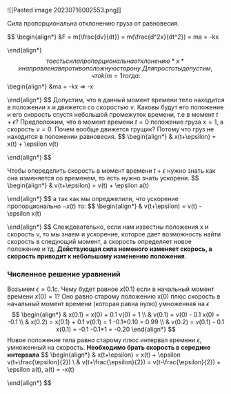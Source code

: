 ![[Pasted image 20230716002553.png]]

Сила пропорциональна отклонению груза от равновесия. 

$$
\begin{align*}
&F = m(\frac{dv}{dt}) = m(\frac{d^2x}{dt^2}) = ma = -kx

\end{align*}
$$
то есть сила пропорциональна отклонению *x* и направлена в противоположную сторону.
Для простоты допустим, что k/m = 1 тогда:
$$
\begin{align*}
&ma = -kx => -x

\end{align*}
$$
Допустим, что в данный момент времени тело находится в положении $x$ и движется со скоростью $v$. Каковы будут его положение и его скорость спустя небольшой промежуток времени, т.е в момент $t+\epsilon$?
Предположим, что в момент времени $t = 0$ положение груза $x = 1$, а скорость $v = 0$. 
Почем вообще движется грущик? Потому что груз не находится в положении равновесия.
$$
\begin{align*}
& x(t+\epsilon) = x(t) + \epsilon v(t)  

\end{align*}
$$

Чтобы опеределить скорость в момент времени $t+\epsilon$ нужно знать как она изменяется со временем, то есть нужно знать ускорени.
$$
\begin{align*}
& v(t+\epsilon) = v(t) + \epsilon a(t)

\end{align*}
$$
а так как мы опреджелили, что ускорение пропорционально $-x(t)$ то:
$$
\begin{align*}
& v(t+\epsilon) = v(t) - \epsilon x(t)

\end{align*}
$$
Слеждовательно, если нам известны положения x и скорость v, то мы знаем и ускорение, которое дает возможность найти скорость в следующий момент, а скорость определяет новое положение и тд. 
**Действующая сила неменого изменяет скорось, а скорость приводит к небольшому изменению положения**.

### Численное решение уравнений
Возъмем $\epsilon = 0.1c$. Чему будет равное $x(0.1)$ если в начальный момент времени $x(0)=1$?
Оно равно старому положению x(0) плюс скорость в начальный момент времени (которая равна нулю) умноженная на $\epsilon$
$$
\begin{align*}
& x(0.1) = x(0) + 0.1 v(0)  = 1 \\
& v(0.1) = v(0) - 0.1 x(0) = -0.1 \\
& x(0.2) = x(0.1) + 0.1 v(0.1)  = 1 -0.1*0.10 = 0.99 \\
& v(0.2) = v(0.1) - 0.1 x(0.1) = -0.1 -0.1*1 = -0.20
\end{align*}
$$
Новое положение тела равно старому плюс интервал времени $\epsilon$, умноженный на скорость.
**Необходимо брать скорость в середине интервала**
$$
\begin{align*}
& x(t+\epsilon) = x(t) + \epsilon v(t+\frac{\epsilon}{2})  \\
& v(t+\frac{\epsilon}{2}) = v(t-\frac{\epsilon}{2}) + \epsilon a(t), a(t) = -x(t)

\end{align*}
$$

